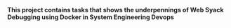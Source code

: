 **This project contains tasks that shows the underpennings of Web Syack Debugging using Docker in System Engineering Devops**